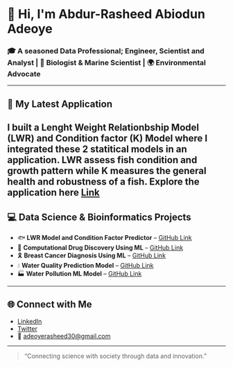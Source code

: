 
# 👋 Hi, I'm Abdur-Rasheed Abiodun Adeoye

### 🎓 A seasoned Data Professional; Engineer, Scientist and Analyst | 🧠 Biologist & Marine Scientist | 🌍 Environmental Advocate

---

## 🔬 My Latest Application  
   I built a Lenght Weight Relationbship Model (LWR) and Condition factor (K) Model where I integrated these 2 statitical models in an application.
  LWR assess fish condition and growth pattern while K measures the general health and robustness of a fish.
  Explore the application here [Link](https://fish-growth-pattern.streamlit.app/#length-weight-relationship-lwr)
---

## 💻 Data Science & Bioinformatics Projects
- 🐟 **LWR Model and Condition Factor Predictor** – [GitHub Link](#)  
- 💊 **Computational Drug Discovery Using ML** – [GitHub Link](#)  
- 🎗️ **Breast Cancer Diagnosis Using ML** – [GitHub Link](#)  
- 💧 **Water Quality Prediction Model** – [GitHub Link](#)  
- 🏭 **Water Pollution ML Model** – [GitHub Link](#)  

---

## 🌐 Connect with Me
- [LinkedIn](https://www.linkedin.com/in/yourprofile)  
- [Twitter](https://twitter.com/yourhandle)  
- 📧 adeoyerasheed30@gmail.com

---

> “Connecting science with society through data and innovation.”
